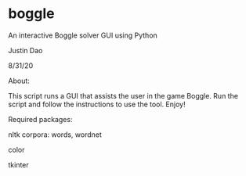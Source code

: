 # boggle

An interactive Boggle solver GUI using Python

Justin Dao

8/31/20

About:

This script runs a GUI that assists the user in the game Boggle.
Run the script and follow the instructions to use the tool.  Enjoy!

Required packages:

nltk corpora: words, wordnet

color

tkinter
